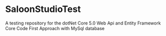 # SaloonStudioTest
A testing repository for the  dotNet Core 5.0 Web Api and Entity Framework Core Code First Approach with MySql database
